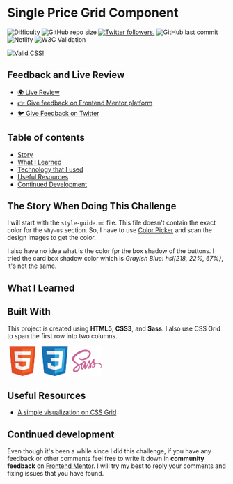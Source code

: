 # Single Price Grid Component

<p align="left">
  <img src="https://img.shields.io/badge/Difficulty-Newbie-14C2C8?style=for-the-badge&logo=frontendmentor" alt="Difficulty">
  <img alt="GitHub repo size" src="https://img.shields.io/github/repo-size/vanzasetia/single-price-grid-component-master?style=for-the-badge&logo=github">
  <a href="https://twitter.com/vanzasetia" target="_blank"><img src="https://img.shields.io/twitter/follow/vanzasetia?logo=twitter&style=for-the-badge" alt="Twitter followers." /></a>
  <img alt="GitHub last commit" src="https://img.shields.io/github/last-commit/vanzasetia/single-price-grid-component-master?style=for-the-badge&logo=git">
  <img alt="Netlify" src="https://img.shields.io/netlify/ba4f3610-b74c-4a56-85d2-a5d94a7590a8?style=for-the-badge&logo=netlify">
  <img alt="W3C Validation" src="">
</p>
<p>
  <a href="http://jigsaw.w3.org/css-validator/check/referer">
    <img style="border:0;width:88px;height:31px"
        src="http://jigsaw.w3.org/css-validator/images/vcss-blue"
        alt="Valid CSS!" />
    </a>
</p>

## Feedback and Live Review
* [🌍 Live Review](https://vanzasetiacommunity.netlify.app/)
* [👉 Give feedback on Frontend Mentor platform](https://www.frontendmentor.io/solutions/using-sass-to-finish-this-challenge-BbXdDmNH9)
* [🐦 Give Feedback on Twitter]()

## Table of contents
- [Story](#the-story-when-doing-this-challenge)
- [What I Learned](#what-i-learned)
- [Technology that I used](#built-with)
- [Useful Resources](#useful-resources)
- [Continued Development](#continued-development)

## The Story When Doing This Challenge
I will start with the `style-guide.md` file. This file doesn't contain the exact color for the `why-us` section. So, I have to use [Color Picker](https://play.google.com/store/apps/details?id=gmikhail.colorpicker) and scan the design images to get the color.

I also have no idea what is the color fpr the box shadow of the buttons. I tried the card box shadow color which is *Grayish Blue: hsl(218, 22%, 67%)*, it's not the same.

## What I Learned


## Built With
This project is created using **HTML5**, **CSS3**, and **Sass**. I also use CSS Grid to span the first row into two columns.

<p align="left">
  <img src="https://raw.githubusercontent.com/devicons/devicon/master/icons/html5/html5-original.svg" alt="" width="auto" height="70px">
  <img src="https://raw.githubusercontent.com/devicons/devicon/master/icons/css3/css3-original.svg" alt="" width="auto" height="70px">
  <img src="https://raw.githubusercontent.com/devicons/devicon/master/icons/sass/sass-original.svg" alt="" width="auto" height="70px">
</p>

## Useful Resources
* [A simple visualization on CSS Grid](https://grid.malven.co/)


## Continued development
Even though it's been a while since I did this challenge, if you have any feedback or other comments feel free to write it down in **community feedback** on [Frontend Mentor](https://www.frontendmentor.io/solutions/using-sass-to-finish-this-challenge-BbXdDmNH9). I will try my best to reply your comments and fixing issues that you have found.